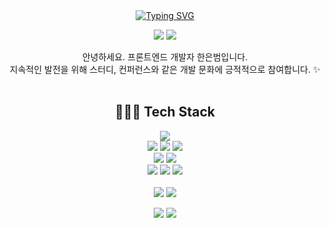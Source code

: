 <!-- 타이틀 -->
<div align=center>
<a href="https://git.io/typing-svg"><img src="https://readme-typing-svg.demolab.com?font=Fira+Code&weight=700&size=50&duration=3000&pause=1000&random=false&width=1000&height=80&lines=Welcome+To+Beom's+GitHub+(%E2%8C%90%E2%96%A0_%E2%96%A0)" alt="Typing SVG" /></a>
</div>

<div align=center> 
  <p>
  <a href="https://han-co.tistory.com/" target="_blank"><img src="https://img.shields.io/badge/Blog-DD0B78?style=flat-square&logo=GitHub%20Sponsors&logoColor=white"/></a>
  <a href="mailto:qpscm662@naver.com" target="_blank"><img src="https://img.shields.io/badge/argerdle@naver.com-6DB33F?style=flat-square&logo=naver&logoColor=white"/></a>
  
</p>
<p>
 안녕하세요. 프론트엔드 개발자 한은범입니다.<br>
 지속적인 발전을 위해 스터디, 컨퍼런스와 같은 개발 문화에 긍적적으로 참여합니다. ✨ <br/><br/>
</p>


## 👩🏻‍💻 Tech Stack
<p>
  <img src="https://img.shields.io/badge/React-20232A?style=for-the-badge&logo=react&logoColor=61DAFB"> <br>
  <img src="https://img.shields.io/badge/Next.js-000?logo=nextdotjs&logoColor=fff&style=for-the-badge"> 
  <img src="https://img.shields.io/badge/TypeScript-007ACC?style=for-the-badge&logo=typescript&logoColor=white"> 
  <img src="https://img.shields.io/badge/Redux-593D88?style=for-the-badge&logo=redux&logoColor=white"> 
  <br>
  <img src="https://img.shields.io/badge/Tailwind_CSS-38B2AC?style=for-the-badge&logo=tailwind-css&logoColor=white">
  <img src="https://img.shields.io/badge/styled--components-DB7093?style=for-the-badge&logo=styled-components&logoColor=white"> 
  <br> 
  <img src="https://img.shields.io/badge/html5-E34F26?style=for-the-badge&logo=html5&logoColor=white"> 
  <img src="https://img.shields.io/badge/css-1572B6?style=for-the-badge&logo=css3&logoColor=white"> 
  <img src="https://img.shields.io/badge/javascript-F7DF1E?style=for-the-badge&logo=javascript&logoColor=black"> 
  <br>
  <br>
  <img src="https://img.shields.io/badge/Figma-F24E1E?style=for-the-badge&logo=figma&logoColor=white"/></a>
  <img src="https://img.shields.io/badge/Visual%20Studio%20Code-0078d7.svg?style=for-the-badge&logo=visual-studio-code&logoColor=white"/></a>
  <br>

</p>

<p>
  <img src="https://img.shields.io/badge/github-181717?style=for-the-badge&logo=github&logoColor=white">
  <img src="https://img.shields.io/badge/Slack-4A154B?style=for-the-badge&logo=slack&logoColor=white">
</p>
</div>
</div>
 


